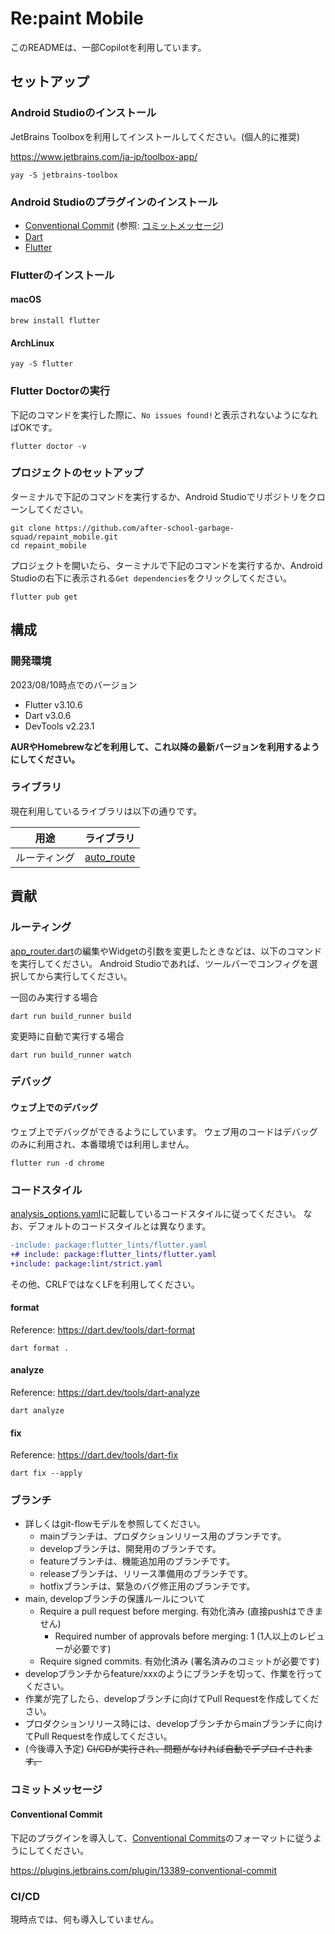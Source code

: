 # Re:paint Mobile

このREADMEは、一部Copilotを利用しています。

## セットアップ

### Android Studioのインストール

JetBrains Toolboxを利用してインストールしてください。(個人的に推奨)

https://www.jetbrains.com/ja-jp/toolbox-app/

```shell
yay -S jetbrains-toolbox
```

### Android Studioのプラグインのインストール

- [Conventional Commit](https://plugins.jetbrains.com/plugin/13389-conventional-commit) (参照: [コミットメッセージ](#コミットメッセージ))
- [Dart](https://plugins.jetbrains.com/plugin/6351-dart)
- [Flutter](https://plugins.jetbrains.com/plugin/9212-flutter)

### Flutterのインストール

#### macOS

```shell
brew install flutter
```

#### ArchLinux

```shell
yay -S flutter
```

### Flutter Doctorの実行

下記のコマンドを実行した際に、`No issues found!`と表示されないようになればOKです。

```shell
flutter doctor -v
```

### プロジェクトのセットアップ

ターミナルで下記のコマンドを実行するか、Android Studioでリポジトリをクローンしてください。

```shell
git clone https://github.com/after-school-garbage-squad/repaint_mobile.git
cd repaint_mobile
```

プロジェクトを開いたら、ターミナルで下記のコマンドを実行するか、Android Studioの右下に表示される`Get dependencies`をクリックしてください。

```shell
flutter pub get
```

## 構成

### 開発環境

2023/08/10時点でのバージョン
- Flutter v3.10.6
- Dart v3.0.6
- DevTools v2.23.1

**AURやHomebrewなどを利用して、これ以降の最新バージョンを利用するようにしてください。**

### ライブラリ

現在利用しているライブラリは以下の通りです。

| 用途     | ライブラリ                                                     |
|--------|-----------------------------------------------------------|
| ルーティング | [auto_route](https://pub.dev/packages/auto_route)         |

## 貢献

### ルーティング

[app_router.dart](./lib/config/app_router.dart)の編集やWidgetの引数を変更したときなどは、以下のコマンドを実行してください。
Android Studioであれば、ツールバーでコンフィグを選択してから実行してください。

一回のみ実行する場合

```shell
dart run build_runner build
```

変更時に自動で実行する場合

```shell
dart run build_runner watch
```

### デバッグ

#### ウェブ上でのデバッグ

ウェブ上でデバッグができるようにしています。
ウェブ用のコードはデバッグのみに利用され、本番環境では利用しません。

```shell
flutter run -d chrome
```

### コードスタイル

[analysis_options.yaml](./analysis_options.yaml)に記載しているコードスタイルに従ってください。
なお、デフォルトのコードスタイルとは異なります。

```diff
-include: package:flutter_lints/flutter.yaml
+# include: package:flutter_lints/flutter.yaml
+include: package:lint/strict.yaml
```

その他、CRLFではなくLFを利用してください。

#### format

Reference: https://dart.dev/tools/dart-format

```shell
dart format .
```

#### analyze

Reference: https://dart.dev/tools/dart-analyze

```shell
dart analyze
```

#### fix

Reference: https://dart.dev/tools/dart-fix

```shell
dart fix --apply
```

### ブランチ

- 詳しくはgit-flowモデルを参照してください。
  - mainブランチは、プロダクションリリース用のブランチです。
  - developブランチは、開発用のブランチです。
  - featureブランチは、機能追加用のブランチです。
  - releaseブランチは、リリース準備用のブランチです。
  - hotfixブランチは、緊急のバグ修正用のブランチです。
- main, developブランチの保護ルールについて
  - Require a pull request before merging. 有効化済み (直接pushはできません)
    - Required number of approvals before merging: 1 (1人以上のレビューが必要です)
  - Require signed commits. 有効化済み (署名済みのコミットが必要です)
- developブランチからfeature/xxxのようにブランチを切って、作業を行ってください。
- 作業が完了したら、developブランチに向けてPull Requestを作成してください。
- プロダクションリリース時には、developブランチからmainブランチに向けてPull Requestを作成してください。
- (今後導入予定) ~~CI/CDが実行され、問題がなければ自動でデプロイされます。~~

### コミットメッセージ

#### Conventional Commit

下記のプラグインを導入して、[Conventional Commits](https://www.conventionalcommits.org/)のフォーマットに従うようにしてください。

https://plugins.jetbrains.com/plugin/13389-conventional-commit

### CI/CD

現時点では、何も導入していません。
